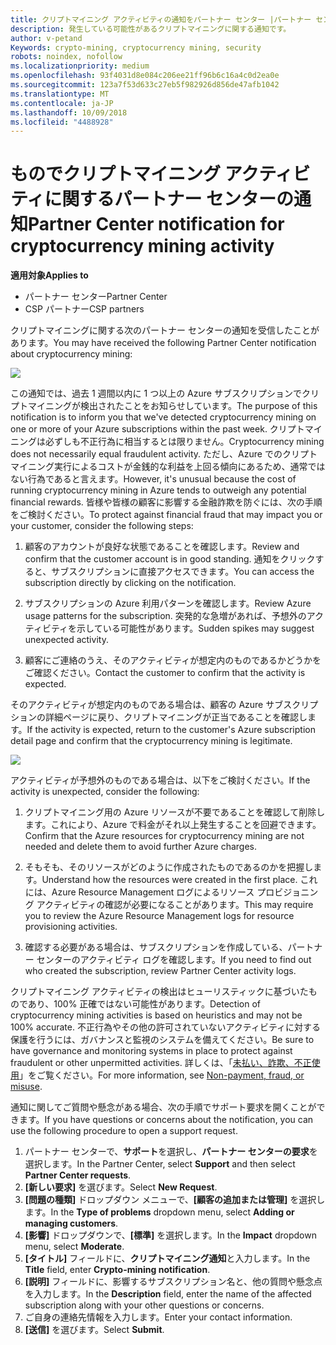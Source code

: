 ```yaml
---
title: クリプトマイニング アクティビティの通知をパートナー センター |パートナー センター
description: 発生している可能性があるクリプトマイニングに関する通知です。
author: v-petand
Keywords: crypto-mining, cryptocurrency mining, security
robots: noindex, nofollow
ms.localizationpriority: medium
ms.openlocfilehash: 93f4031d8e084c206ee21ff96b6c16a4c0d2ea0e
ms.sourcegitcommit: 123a7f53d633c27eb5f982926d856de47afb1042
ms.translationtype: MT
ms.contentlocale: ja-JP
ms.lasthandoff: 10/09/2018
ms.locfileid: "4488928"
---
```

# <a name="partner-center-notification-for-cryptocurrency-mining-activity"></a><span data-ttu-id="f6974-103">ものでクリプトマイニング アクティビティに関するパートナー センターの通知</span><span class="sxs-lookup"><span data-stu-id="f6974-103">Partner Center notification for cryptocurrency mining activity</span></span>

**<span data-ttu-id="f6974-104">適用対象</span><span class="sxs-lookup"><span data-stu-id="f6974-104">Applies to</span></span>**

-  <span data-ttu-id="f6974-105">パートナー センター</span><span class="sxs-lookup"><span data-stu-id="f6974-105">Partner Center</span></span>
-  <span data-ttu-id="f6974-106">CSP パートナー</span><span class="sxs-lookup"><span data-stu-id="f6974-106">CSP partners</span></span>

<span data-ttu-id="f6974-107">クリプトマイニングに関する次のパートナー センターの通知を受信したことがあります。</span><span class="sxs-lookup"><span data-stu-id="f6974-107">You may have received the following Partner Center notification about cryptocurrency mining:</span></span>
 
![](images/crypto1.png)

<span data-ttu-id="f6974-108">この通知では、過去 1 週間以内に 1 つ以上の Azure サブスクリプションでクリプトマイニングが検出されたことをお知らせしています。</span><span class="sxs-lookup"><span data-stu-id="f6974-108">The purpose of this notification is to inform you that we've detected cryptocurrency mining on one or more of your Azure subscriptions within the past week.</span></span> <span data-ttu-id="f6974-109">クリプトマイニングは必ずしも不正行為に相当するとは限りません。</span><span class="sxs-lookup"><span data-stu-id="f6974-109">Cryptocurrency mining does not necessarily equal fraudulent activity.</span></span> <span data-ttu-id="f6974-110">ただし、Azure でのクリプトマイニング実行によるコストが金銭的な利益を上回る傾向にあるため、通常ではない行為であると言えます。</span><span class="sxs-lookup"><span data-stu-id="f6974-110">However, it's unusual because the cost of running cryptocurrency mining in Azure tends to outweigh any potential financial rewards.</span></span> <span data-ttu-id="f6974-111">皆様や皆様の顧客に影響する金融詐欺を防ぐには、次の手順をご検討ください。</span><span class="sxs-lookup"><span data-stu-id="f6974-111">To protect against financial fraud that may impact you or your customer, consider the following steps:</span></span>

1.  <span data-ttu-id="f6974-112">顧客のアカウントが良好な状態であることを確認します。</span><span class="sxs-lookup"><span data-stu-id="f6974-112">Review and confirm that the customer account is in good standing.</span></span> <span data-ttu-id="f6974-113">通知をクリックすると、サブスクリプションに直接アクセスできます。</span><span class="sxs-lookup"><span data-stu-id="f6974-113">You can access the subscription directly by clicking on the notification.</span></span>

2.  <span data-ttu-id="f6974-114">サブスクリプションの Azure 利用パターンを確認します。</span><span class="sxs-lookup"><span data-stu-id="f6974-114">Review Azure usage patterns for the subscription.</span></span> <span data-ttu-id="f6974-115">突発的な急増があれば、予想外のアクティビティを示している可能性があります。</span><span class="sxs-lookup"><span data-stu-id="f6974-115">Sudden spikes may suggest unexpected activity.</span></span>

3.  <span data-ttu-id="f6974-116">顧客にご連絡のうえ、そのアクティビティが想定内のものであるかどうかをご確認ください。</span><span class="sxs-lookup"><span data-stu-id="f6974-116">Contact the customer to confirm that the activity is expected.</span></span>

<span data-ttu-id="f6974-117">そのアクティビティが想定内のものである場合は、顧客の Azure サブスクリプションの詳細ページに戻り、クリプトマイニングが正当であることを確認します。</span><span class="sxs-lookup"><span data-stu-id="f6974-117">If the activity is expected, return to the customer's Azure subscription detail page and confirm that the cryptocurrency mining is legitimate.</span></span> 


![](images/crypto2.png)

<span data-ttu-id="f6974-118">アクティビティが予想外のものである場合は、以下をご検討ください。</span><span class="sxs-lookup"><span data-stu-id="f6974-118">If the activity is unexpected, consider the following:</span></span>

1.  <span data-ttu-id="f6974-119">クリプトマイニング用の Azure リソースが不要であることを確認して削除します。これにより、Azure で料金がそれ以上発生することを回避できます。</span><span class="sxs-lookup"><span data-stu-id="f6974-119">Confirm that the Azure resources for cryptocurrency mining are not needed and delete them to avoid further Azure charges.</span></span>

2.  <span data-ttu-id="f6974-120">そもそも、そのリソースがどのように作成されたものであるのかを把握します。</span><span class="sxs-lookup"><span data-stu-id="f6974-120">Understand how the resources were created in the first place.</span></span> <span data-ttu-id="f6974-121">これには、Azure Resource Management ログによるリソース プロビジョニング アクティビティの確認が必要になることがあります。</span><span class="sxs-lookup"><span data-stu-id="f6974-121">This may require you to review the Azure Resource Management logs for resource provisioning activities.</span></span>

3.  <span data-ttu-id="f6974-122">確認する必要がある場合は、サブスクリプションを作成している、パートナー センターのアクティビティ ログを確認します。</span><span class="sxs-lookup"><span data-stu-id="f6974-122">If you need to find out who created the subscription, review Partner Center activity logs.</span></span>

<span data-ttu-id="f6974-123">クリプトマイニング アクティビティの検出はヒューリスティックに基づいたものであり、100% 正確ではない可能性があります。</span><span class="sxs-lookup"><span data-stu-id="f6974-123">Detection of cryptocurrency mining activities is based on heuristics and may not be 100% accurate.</span></span> <span data-ttu-id="f6974-124">不正行為やその他の許可されていないアクティビティに対する保護を行うには、ガバナンスと監視のシステムを備えてください。</span><span class="sxs-lookup"><span data-stu-id="f6974-124">Be sure to have governance and monitoring systems in place to protect against fraudulent or other unpermitted activities.</span></span> <span data-ttu-id="f6974-125">詳しくは、「[未払い、詐欺、不正使用](https://docs.microsoft.com/partner-center/non-payment--fraud--or-misuse)」をご覧ください。</span><span class="sxs-lookup"><span data-stu-id="f6974-125">For more information, see [Non-payment, fraud, or misuse](https://docs.microsoft.com/partner-center/non-payment--fraud--or-misuse).</span></span>

<span data-ttu-id="f6974-126">通知に関してご質問や懸念がある場合、次の手順でサポート要求を開くことができます。</span><span class="sxs-lookup"><span data-stu-id="f6974-126">If you have questions or concerns about the notification, you can use the following procedure to open a support request.</span></span>

1.  <span data-ttu-id="f6974-127">パートナー センターで、**サポート**を選択し、**パートナー センターの要求**を選択します。</span><span class="sxs-lookup"><span data-stu-id="f6974-127">In the Partner Center, select **Support** and then select **Partner Center requests**.</span></span>
3.  <span data-ttu-id="f6974-128">**[新しい要求]** を選びます。</span><span class="sxs-lookup"><span data-stu-id="f6974-128">Select **New Request**.</span></span> 
4.  <span data-ttu-id="f6974-129">**[問題の種類]** ドロップダウン メニューで、**[顧客の追加または管理]** を選択します。</span><span class="sxs-lookup"><span data-stu-id="f6974-129">In the **Type of problems** dropdown menu, select **Adding or managing customers**.</span></span>
5.  <span data-ttu-id="f6974-130">**[影響]** ドロップダウンで、**[標準]** を選択します。</span><span class="sxs-lookup"><span data-stu-id="f6974-130">In the **Impact** dropdown menu, select **Moderate**.</span></span>
6.  <span data-ttu-id="f6974-131">**[タイトル]** フィールドに、**クリプトマイニング通知**と入力します。</span><span class="sxs-lookup"><span data-stu-id="f6974-131">In the **Title** field, enter **Crypto-mining notification**.</span></span>
7.  <span data-ttu-id="f6974-132">**[説明]** フィールドに、影響するサブスクリプション名と、他の質問や懸念点を入力します。</span><span class="sxs-lookup"><span data-stu-id="f6974-132">In the **Description** field, enter the name of the affected subscription along with your other questions or concerns.</span></span> 
8.  <span data-ttu-id="f6974-133">ご自身の連絡先情報を入力します。</span><span class="sxs-lookup"><span data-stu-id="f6974-133">Enter your contact information.</span></span>
9.  <span data-ttu-id="f6974-134">**[送信]** を選びます。</span><span class="sxs-lookup"><span data-stu-id="f6974-134">Select **Submit**.</span></span>



